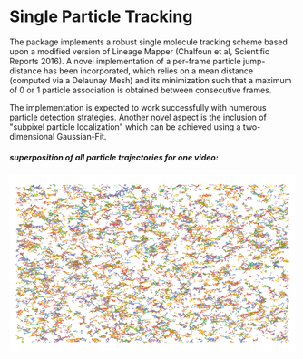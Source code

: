 Single Particle Tracking 
=======

The package implements a robust single molecule tracking scheme based upon a modified version of Lineage Mapper (Chalfoun et al, Scientific Reports 2016). A novel implementation of a per-frame particle jump-distance has been incorporated, which relies on a mean distance (computed via a Delaunay Mesh) and its minimization such that a maximum of 0 or 1 particle association is obtained between consecutive frames. 

The implementation is expected to work successfully with numerous particle detection strategies. Another novel aspect is the inclusion of 
"subpixel particle localization" which can be achieved using a two-dimensional Gaussian-Fit.

##### superposition of all particle trajectories for one video:

![alt-text](https://github.com/alihashmiii/SMtrack/blob/master/for%20readme/particle%20Trajectories.png)

